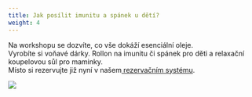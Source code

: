 ```yaml
---
title: Jak posílit imunitu a spánek u dětí?
weight: 4
---
```

Na workshopu se dozvíte, co vše dokáží esenciální oleje. \
Vyrobíte si voňavé dárky.  Rollon na imunitu či spánek pro děti a  relaxační koupelovou sůl pro maminky.\
Místo si rezervujte již nyní v našem[ rezervačním systému](https://vigvam.webooker.eu/).

![](/images/uploads/banery_vigvam-6-.jpg)